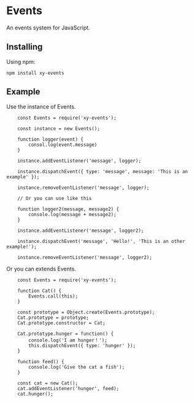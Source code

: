 # Events

An events system for JavaScript.

## Installing

Using npm: 

`npm install xy-events`


## Example

Use the instance of Events.

        const Events = require('xy-events');

        const instance = new Events();

        function logger(event) {
            consol.log(event.message)
        }

        instance.addEventListener('message', logger);

        instance.dispatchEvent({ type: 'message', message: 'This is an example' });

        instance.removeEventListener('message', logger);

        // Or you can use like this

        function logger2(message, message2) {
            console.log(message + message2);
        }

        instance.addEventListener('message', logger2);

        instance.dispatchEvent('message', 'Hello!', 'This is an other example!');

        instance.removeEventListener('message', logger2);

Or you can extends Events.

        const Events = require('xy-events');

        function Cat() {
            Events.call(this);
        }

        const prototype = Object.create(Events.prototype);
        Cat.prototype = prototype;
        Cat.prototype.constructor = Cat;

        Cat.prototype.hunger = function() {
            console.log('I am hunger！');
            this.dispatchEvent({ type: 'hunger' });
        }

        function feed() {
            console.log('Give the cat a fish');
        }

        const cat = new Cat();
        cat.addEventListener('hunger', feed);
        cat.hunger();